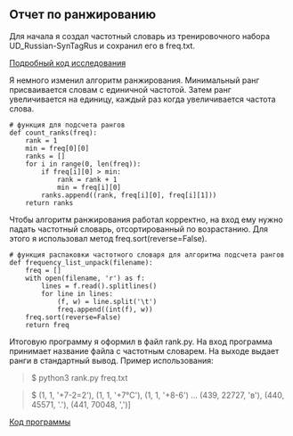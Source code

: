 ## Отчет по ранжированию

Для начала я создал частотный словарь из тренировочного набора UD_Russian-SynTagRus и сохранил его в freq.txt.

[Подробный код исследования](syntagrus_rank.md)


Я немного изменил алгоритм ранжирования. Минимальный ранг присваивается словам с единичной частотой. Затем ранг увеличивается на единицу, каждый раз когда увеличивается частота слова.

```
# функция для подсчета рангов 
def count_ranks(freq):
    rank = 1
    min = freq[0][0]
    ranks = []
    for i in range(0, len(freq)):
        if freq[i][0] > min:
            rank = rank + 1
            min = freq[i][0]
        ranks.append((rank, freq[i][0], freq[i][1]))
    return ranks
```

Чтобы алгоритм ранжирования работал корректно, на вход ему нужно падать частотный словарь, отсортированный по возрастанию. Для этого я использовал метод freq.sort(reverse=False).

```
# функция распаковки частотного словаря для алгоритма подсчета рангов
def frequency_list_unpack(filename):
    freq = []
    with open(filename, 'r') as f:
        lines = f.read().splitlines()
        for line in lines:
            (f, w) = line.split('\t')
            freq.append((int(f), w))
    freq.sort(reverse=False)
    return freq
```

Итоговую программу я оформил в файл rank.py. На вход программа принимает название файла с частотным словарем. На выходе выдает ранги в стандартный вывод. Пример использования:

>  $ python3 rank.py freq.txt 

> $ (1, 1, '+7-2=2'), (1, 1, '+7°C'), (1, 1, '+8-6') ... (439, 22727, 'в'), (440, 45571, '.'), (441, 70048, ',')]

[Код программы](rank.py)
